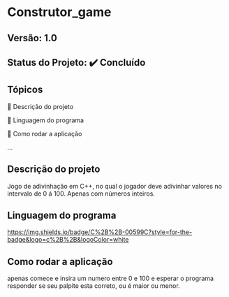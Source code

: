 # Construtor_game
## Versão: 1.0 
## Status do Projeto: ✔️ Concluído

## Tópicos
🔹 Descrição do projeto 

🔹 Linguagem do programa

🔹 Como rodar a aplicação

...


## Descrição do projeto
Jogo de adivinhação em C++, no qual o jogador deve adivinhar valores no intervalo de 0 á 100.
Apenas com números inteiros.

## Linguagem do programa
https://img.shields.io/badge/C%2B%2B-00599C?style=for-the-badge&logo=c%2B%2B&logoColor=white

## Como rodar a aplicação 
apenas comece e insira um numero entre 0 e 100 e esperar o programa responder se seu palpite esta correto, ou é maior ou menor.



